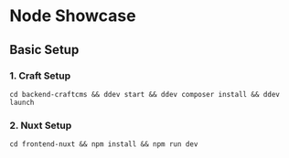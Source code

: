 # Node Showcase

## Basic Setup

### 1. Craft Setup
```
cd backend-craftcms && ddev start && ddev composer install && ddev launch
```

### 2. Nuxt Setup
```
cd frontend-nuxt && npm install && npm run dev
```
